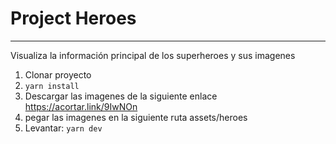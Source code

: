 # Project Heroes

***
Visualiza la información principal de los superheroes y sus imagenes

1. Clonar proyecto
2. ```yarn install```
3. Descargar las imagenes de la siguiente enlace https://acortar.link/9IwNOn
4. pegar las imagenes en la siguiente ruta assets/heroes
5.  Levantar: ```yarn dev```